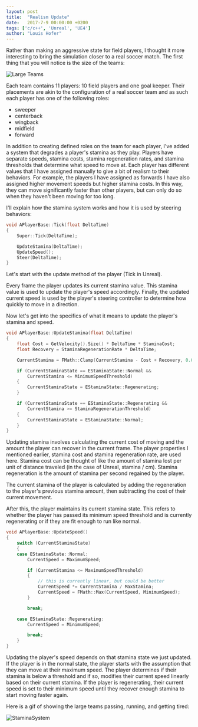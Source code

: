 ```yaml
---
layout: post
title:  "Realism Update"
date:   2017-7-9 00:00:00 +0200
tags: ['c/c++', 'Unreal', 'UE4']
author: "Louis Hofer"
---
```


Rather than making an aggressive state for field players, I thought it more interesting to bring the simulation closer to a real soccer match.
The first thing that you will notice is the size of the teams:

![Large Teams](http://louishofer.com/images/LargeTeams.png "Large Teams")

Each team contains 11 players: 10 field players and one goal keeper.
Their placements are akin to the configuration of a real soccer team and as such each player has one of the following roles:

* sweeper
* centerback
* wingback
* midfield
* forward

In addition to creating defined roles on the team for each player, I've added a system that degrades a player's stamina as they play.
Players have separate speeds, stamina costs, stamina regeneration rates, and stamina thresholds that determine what speed to move at.
Each player has different values that I have assigned manually to give a bit of realism to their behaviors.
For example, the players I have assigned as forwards I have also assigned higher movement speeds but higher stamina costs.
In this way, they can move significantly faster than other players, but can only do so when they haven't been moving for too long.

I'll explain how the stamina system works and how it is used by steering behaviors:

```c
void APlayerBase::Tick(float DeltaTime)
{
	Super::Tick(DeltaTime);

	UpdateStamina(DeltaTime);
	UpdateSpeed();
	Steer(DeltaTime);
}
```

Let's start with the update method of the player (Tick in Unreal).

Every frame the player updates its current stamina value.
This stamina value is used to update the player's speed accordingly.
Finally, the updated current speed is used by the player's steering controller to determine how quickly to move in a direction.

Now let's get into the specifics of what it means to update the player's stamina and speed.

```c
void APlayerBase::UpdateStamina(float DeltaTime)
{
	float Cost = GetVelocity().Size() * DeltaTime * StaminaCost;
	float Recovery = StaminaRegenerationRate * DeltaTime;

	CurrentStamina = FMath::Clamp(CurrentStamina - Cost + Recovery, 0.0f, MaxStamina);

	if (CurrentStaminaState == EStaminaState::Normal &&
		CurrentStamina <= MinimumSpeedThreshold)
	{
		CurrentStaminaState = EStaminaState::Regenerating;
	}

	if (CurrentStaminaState == EStaminaState::Regenerating &&
		CurrentStamina >= StaminaRegenerationThreshold)
	{
		CurrentStaminaState = EStaminaState::Normal;
	}
}
```

Updating stamina involves calculating the current cost of moving and the amount the player can recover in the current frame.
The player properties I mentioned earlier, stamina cost and stamina regeneration rate, are used here.
Stamina cost can be thought of like the amount of stamina lost per unit of distance traveled (in the case of Unreal, stamina / cm).
Stamina regeneration is the amount of stamina per second regained by the player.

The current stamina of the player is calculated by adding the regeneration to the player's previous stamina amount, then subtracting the cost of their current movement.

After this, the player maintains its current stamina state.
This refers to whether the player has passed its minimum speed threshold and is currently regenerating or if they are fit enough to run like normal.

```c
void APlayerBase::UpdateSpeed()
{
	switch (CurrentStaminaState)
	{
	case EStaminaState::Normal:
		CurrentSpeed = MaximumSpeed;

		if (CurrentStamina <= MaximumSpeedThreshold)
		{
			// this is currently linear, but could be better
			CurrentSpeed *= CurrentStamina / MaxStamina;
			CurrentSpeed = FMath::Max(CurrentSpeed, MinimumSpeed);
		}

		break;

	case EStaminaState::Regenerating:
		CurrentSpeed = MinimumSpeed;

		break;
	}
}
```

Updating the player's speed depends on that stamina state we just updated.
If the player is in the normal state, the player starts with the assumption that they can move at their maximum speed.
The player determines if their stamina is below a threshold and if so, modifies their current speed linearly based on their current stamina.
If the player is regenerating, their current speed is set to their minimum speed until they recover enough stamina to start moving faster again.

Here is a gif of showing the large teams passing, running, and getting tired:

![StaminaSystem](http://louishofer.com/gifs/StaminaSystem.gif "StaminaSystem")
